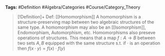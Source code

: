 **Tags:** #Definition #Algebra/Categories #Course/Category_Theory
> [!Definition]+ Def: [[Homomorphism]]
> A homomorphism is a structure-preserving map between two algebraic structures of the same type. A homomorphism may also be an [[Isomorphism]], Endomorphiam, Automorphism, etc.
> Homomorphisms also preseve operations of structures. This means that a map $f:A\to B$ between two sets $A,B$ equipped with the same structure s.t. if $\cdot$ is an operation then $f(x\cdot y)=f(x)\cdot f(y)$
